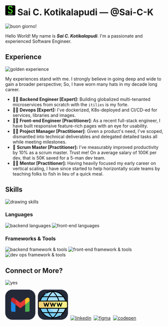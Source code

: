 # ![logo](img/logo32.png) Sai C. Kotikalapudi &mdash; @Sai-C-K

![buon giorno!](https://media.tenor.com/t0Fpx0elmwcAAAAC/giorno-giorno-giovanna.gif)

Hello World! My name is ***Sai C. Kotikalapudi***. I'm a passionate and experienced Software Engineer. 

## Experience 

![golden experience](https://media.tenor.com/274j_RLtt6UAAAAC/giorno-gold-experience.gif)

My experiences stand with me. I strongly believe in going deep and wide to gain a broader perspective; So, I have worn many hats in my decade long  career.

- :construction_worker_man: **Backend Engineer [Expert]:** Building globalized multi-tenanted microservices from scratch with the `itilies` is my forte.
- :man_factory_worker: **Devops [Expert]:** I've dockerized, K8s-deployed and CI/CD-ed for services, libraries and images. 
- :man_artist: **Front-end Engineer [Practitioner]**:  As a recent full-stack engineer, I have built responsive feature-rich pages with an eye for usability.
- :male_detective: **Project Manager [Practitioner]**: Given a product's need, I've scoped, dismantled into technical deliverables and delegated detailed tasks all while meeting milestones.
- :guard: **Scrum Master [Practitioner]:** I've measurably improved productivity by 10% as a scrum master. Trust me! On a average salary of 100K per dev, that is 50K saved for a 5-man dev team.
- :farmer: **Mentor [Practitioner]:** Having heavily focused my early career on vertical scaling, I have since started to help horizontally scale teams by teaching folks to fish in lieu of a quick meal.

## Skills

![drawing skills](https://media.tenor.com/yGfozCgJ14UAAAAC/elijahkujo-rohan-kishibe.gif)

### Languages

![backend languages](https://skillicons.dev/icons?i=java,kotlin,ruby,python,bash)
![front-end languages](https://skillicons.dev/icons?i=javascript,ts,html,css)

### Frameworks & Tools

![backend framework & tools](https://skillicons.dev/icons?i=idea,spring,rails,mysql,redis)
![front-end framework & tools](https://skillicons.dev/icons?i=figma,react,tailwind,postman)
![dev ops framework & tools](https://skillicons.dev/icons?i=gradle,jenkins,docker,kubernetes)

## Connect or More?

![yes](https://media.tenor.com/qOG4OEr9rFcAAAAC/jojos-bizarre-adventures-jotaro.gif)

[![gmail](img/gmail-dark-48.svg)](mailto:Sai.C.K.Dev@gmail.com)&nbsp;&nbsp;[![website](img/website-dark-48.svg)](https://saick.me)&nbsp;&nbsp;[![linkedin](https://skillicons.dev/icons?i=linkedin)](https://www.linkedin.com/in/SaiCK)&nbsp;&nbsp;[![figma](https://skillicons.dev/icons?i=figma)](https://www.figma.com/@saick)&nbsp;&nbsp;[![codepen](https://skillicons.dev/icons?i=codepen)](https://codepen.io/sai-c-k)


